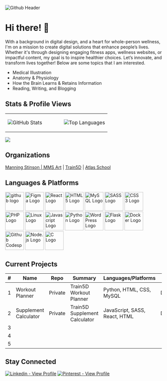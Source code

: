 ![Github Header](https://github.com/manningstinson/manningstinson/assets/104523090/93d6c665-d861-4db4-858e-1d1f52a5fdf2)

# Hi there! 👋
With a background in digital design, and a heart for whole-person wellness, I'm on a mission to create digital solutions that enhance people’s lives. Whether it's through designing engaging fitness apps, wellness websites, or impactful content, my goal is to inspire healthier choices. Let’s innovate, and transform lives together! Below are some topics that I am interested. 

- Medical Illustration
- Anatomy & Physiology
- How the Brain Learns & Retains Information
- Reading, Writing, and Blogging

## Stats & Profile Views
<table>
  <tr>
    <td valign="top" width="55%">

![GitHub Stats](https://github-readme-stats.vercel.app/api?username=manningstinson&show_icons=true&count_private=false&hide_border=true&include_orgs=true)

</td>
<td valign="top" width="45%">

![Top Languages](https://github-readme-stats.vercel.app/api/top-langs/?username=manningstinson&hide_border=true&layout=donut&hide=perl,c,c%23,c%2B%2B,tcl,makefile,m4&langs_count=6&hide_title=true)

</td>
</tr>
</table>

![](https://komarev.com/ghpvc/?username=manningstinson&style=for-the-badge) 

## Organizations

[Manning Stinson | MMS Art](https://github.com/Manning-Stinson-MMS-Art) | [Train5D](https://github.com/Train5d) | [Atlas School](https://github.com/MS-Atlas-Student-Work)

## Languages & Platforms
<img width="60" alt="github logo" src="https://github.com/manningstinson/manningstinson/assets/104523090/f3bff1b7-46ce-42bb-a3c6-ca5c7a49e7d7">
<img width="60" alt="Figma Logo" src="https://github.com/manningstinson/manningstinson/assets/104523090/3ef5fd7b-5d83-4c4f-a1b0-5e13f78c2a96">
<img width="60" alt="React Logo" src="https://github.com/manningstinson/manningstinson/assets/104523090/c3d0a233-8592-4915-913a-46458155ed21">
<img width="60" alt="HTML 5 Logo" src="https://github.com/manningstinson/manningstinson/assets/104523090/7a077ae7-0595-421b-88e7-de536ec5ed93">
<img width="60" alt="MySQL Logo" src="https://github.com/manningstinson/manningstinson/assets/104523090/91184812-9264-4760-90c0-d84bf6bfa76c">
<img width="60" alt="SASS Logo" src="https://github.com/manningstinson/manningstinson/assets/104523090/4ff77c77-9437-4ee3-acd7-24b32fd3f844">
<img width="60" alt="CSS 3 Logo" src="https://github.com/manningstinson/manningstinson/assets/104523090/f27c7eb6-ea95-4136-9379-9396a85d1b2f">
<img width="60" alt="PHP Logo" src="https://github.com/manningstinson/manningstinson/assets/104523090/0b1d1ad3-73ac-4826-ab38-15bb34ce43d1">
<img width="60" alt="Linux Logo" src="https://github.com/manningstinson/manningstinson/assets/104523090/a10eeaf6-51e0-415d-88db-30a999828f1c">
<img width="60" alt="Javascript Logo" src="https://github.com/manningstinson/manningstinson/assets/104523090/611b270c-5b4f-4baa-8f17-8fdcb2509dbb">
<img width="60" alt="Python Logo" src="https://github.com/manningstinson/manningstinson/assets/104523090/4de9f182-e5db-4b03-aabe-6551cae12cf3">
<img width="60" alt="WordPress Logo" src="https://github.com/manningstinson/manningstinson/assets/104523090/fabce8cd-1c5d-4c97-bb94-5d8de4cdbaca">
<img width="60" alt="Flask Logo" src="https://github.com/manningstinson/manningstinson/assets/104523090/1d90e83d-d750-4701-84c3-9e71ad90a874">
<img width="60" alt="Docker Logo" src="https://github.com/manningstinson/manningstinson/assets/104523090/9d0e7f35-e7d9-4962-a61a-8ad0d82e3bf3">
<img width="60" alt="Github Codespaces Logo" src="https://github.com/manningstinson/manningstinson/assets/104523090/f71cad9d-94bf-4a73-9d63-4eed7d96a30c">
<img width="60" alt="Node.js Logo" src="https://github.com/manningstinson/manningstinson/assets/104523090/501c75d0-df76-405f-abd7-d16e1bfaf215">
<img width="60" alt="C Logo" src="https://github.com/manningstinson/manningstinson/assets/104523090/abd59507-4991-46fd-840a-4195770d38af">



## Current Projects

| #   | Name                            | Repo    | Summary                               | Languages/Platforms                       | Role                           |
|-----|---------------------------------|---------|---------------------------------------|---------------------------------|---------------------------------|
| 1   | Workout Planner         | Private | Train5D Workout Planner                       | Python, HTML, CSS, MySQL       | Developer                       |
| 2   | Supplement Calculator  | Private | Train5D Supplement Calculator                 | JavaScript, SASS, React, HTML | Developer                    |
| 3   |                                |         |                                       |                                 |                                 |
| 4   |                                |         |                                       |                                 |                                 |
| 5   |                                |         |                                       |                                 |                                 |

## Stay Connected
[![Linkedin - View Profile](https://img.shields.io/static/v1?label=Linkedin&message=View+Profile&color=%230a66c2&style=for-the-badge&logo=linkedin&logoColor=%23FFF)](https://www.linkedin.com/company/manningstinson/) [![Pinterest - View Profile](https://img.shields.io/static/v1?label=Pinterest&message=View+Profile&color=%23E60023&style=for-the-badge&logo=pinterest&logoColor=%23FFF)](https://www.pinterest.com/manningstinson/)



<!--
**manningstinson/manningstinson** is a ✨ _special_ ✨ repository because its `README.md` (this file) appears on your GitHub profile.

Here are some ideas to get you started:

- 🔭 I’m currently working on ...
- 🌱 I’m currently learning ...
- 👯 I’m looking to collaborate on ...
- 🤔 I’m looking for help with ...
- 💬 Ask me about ...
- 📫 How to reach me: ...
- 😄 Pronouns: ...
- ⚡ Fun fact: ...
-->
